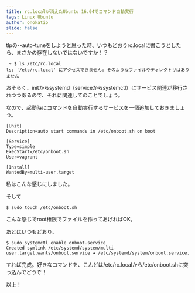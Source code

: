 ```yaml
---
title: rc.localが消えたUbuntu 16.04でコマンド自動実行
tags: Linux Ubuntu
author: onokatio
slide: false
---
```

tlpの--auto-tuneをしようと思った時、いつもどおりrc.localに書こうとしたら、まさかの存在しないではないですか！？

```
 ~ $ ls /etc/rc.local 
ls: '/etc/rc.local' にアクセスできません: そのようなファイルやディレクトリはありません
```

おそらく、initからsystemd（serviceからsystemctl）にサービス関連が移行されつつあるので、それに関連してのことでしょう。

なので、起動時にコマンドを自動実行するサービスを一個追加しておきましょう。

```
[Unit]
Description=auto start commands in /etc/onboot.sh on boot

[Service]
Type=simple
ExecStart=/etc/onboot.sh
User=vagrant

[Install]
WantedBy=multi-user.target
```
私はこんな感じにしました。

そして

```
$ sudo touch /etc/onboot.sh
```

こんな感じでroot権限でファイルを作ってあげればOK。 

あとはいつもどおり、

```
$ sudo systemctl enable onboot.service 
Created symlink /etc/systemd/system/multi-user.target.wants/onboot.service → /etc/systemd/system/onboot.service.
```


すれば完成。好きなコマンドを、こんどは/etc/rc.localから/etc/onboot.shに突っ込んでどうぞ！

以上！

